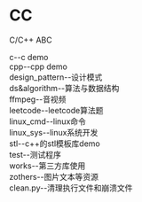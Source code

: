 # CC
C/C++ ABC

c--c demo  
cpp--cpp demo  
design_pattern--设计模式  
ds&algorithm--算法与数据结构  
ffmpeg--音视频  
leetcode--leetcode算法题  
linux_cmd--linux命令  
linux_sys--linux系统开发  
stl--c++的stl模板库demo  
test--测试程序  
works--第三方库使用  
zothers--图片文本等资源  
clean.py--清理执行文件和崩溃文件  